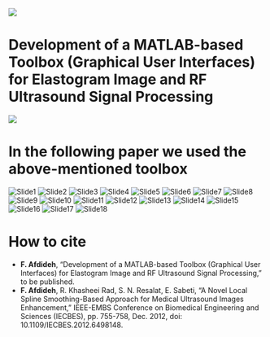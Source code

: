 [![](https://img.shields.io/badge/DOI-10.1109/IECBES.2012.6498148-blue)](https://doi.org/10.1109/IECBES.2012.6498148)

# Development of a MATLAB-based Toolbox (Graphical User Interfaces) for Elastogram Image and RF Ultrasound Signal Processing
![](/ppt/ElastoLab.gif)

# In the following paper we used the above-mentioned toolbox 
![Slide1](/ppt/Slide1.PNG)
![Slide2](/ppt/Slide2.PNG)
![Slide3](/ppt/Slide3.PNG)
![Slide4](/ppt/Slide4.PNG)
![Slide5](/ppt/Slide5.PNG)
![Slide6](/ppt/Slide6.PNG)
![Slide7](/ppt/Slide7.PNG)
![Slide8](/ppt/Slide8.PNG)
![Slide9](/ppt/Slide9.PNG)
![Slide10](/ppt/Slide10.PNG)
![Slide11](/ppt/Slide11.PNG)
![Slide12](/ppt/Slide12.PNG)
![Slide13](/ppt/Slide13.PNG)
![Slide14](/ppt/Slide14.PNG)
![Slide15](/ppt/Slide15.PNG)
![Slide16](/ppt/Slide16.PNG)
![Slide17](/ppt/Slide17.PNG)
![Slide18](/ppt/Slide18.PNG)

# How to cite
* **F. Afdideh**, “Development of a MATLAB-based Toolbox (Graphical User Interfaces) for Elastogram Image and RF Ultrasound Signal Processing,” to be published.
* **F. Afdideh**, R. Khasheei Rad, S. N. Resalat, E. Sabeti, “A Novel Local Spline Smoothing-Based Approach for Medical Ultrasound Images Enhancement,” IEEE-EMBS Conference on Biomedical Engineering and Sciences (IECBES), pp. 755-758, Dec. 2012, doi: 10.1109/IECBES.2012.6498148.
